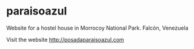 paraisoazul
===========

Website for a hostel house in Morrocoy National Park. Falcón, Venezuela

Visit the website http://posadaparaisoazul.com
